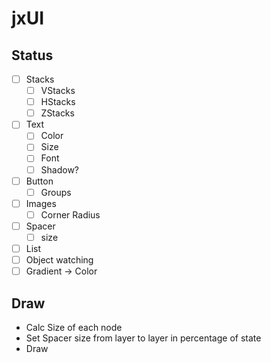 # jxUI

## Status
- [ ] Stacks
  - [ ] VStacks
  - [ ] HStacks
  - [ ] ZStacks
- [ ] Text
  - [ ] Color
  - [ ] Size
  - [ ] Font
  - [ ] Shadow?
- [ ] Button
  - [ ] Groups
- [ ] Images
  - [ ] Corner Radius
- [ ] Spacer
  - [ ] size
- [ ] List
- [ ] Object watching
- [ ] Gradient -> Color

## Draw
- Calc Size of each node
- Set Spacer size from layer to layer in percentage of state
- Draw
